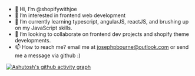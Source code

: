 

- 👋 Hi, I’m @shopifywithjoe
- 👀 I’m interested in frontend web development
- 🌱 I’m currently learning typescript, angularJS, reactJS, and brushing up on my JavaScript skills.
- 💞️ I’m looking to collaborate on frontend dev projects and shopify theme developments.
- 📫 How to reach me? email me at josephpbourne@outlook.com or send me a message via github :)

[![Ashutosh's github activity graph](https://github-readme-activity-graph.cyclic.app/graph?username=shopifywithjoe&theme=react-dark)](https://github.com/shopifywithjoe/github-readme-activity-graph)

<!---
shopifywithjoe/shopifywithjoe is a ✨ special ✨ repository because its `README.md` (this file) appears on your GitHub profile.
You can click the Preview link to take a look at your changes.
--->

